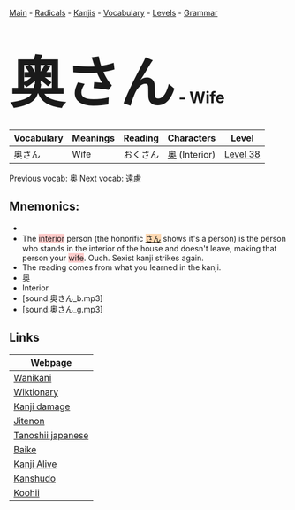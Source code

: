<style> bigfont {font-size: 100px}</style>
[Main](../README.md) -
[Radicals](../radicals.md) -
[Kanjis](../kanjis.md) -
[Vocabulary](../vocabulary.md) -
[Levels](../levels.md) -
[Grammar](../grammar.md)
# <bigfont> 奥さん</bigfont> - Wife 

| Vocabulary | Meanings | Reading | Characters | Level |
| --- | --- | --- | --- | --- |
| 奥さん | Wife | おくさん |  [奥](../kanjis/奥.md) (Interior) | [Level 38](../levels/wk_level38.md) |

Previous vocab: [奥](奥.md) Next vocab: [遠慮](遠慮.md) 

## Mnemonics:

* 
* The <span style="background-color:#ffcccb"> interior</span> person (the honorific <span style="background-color:#fed8b1"> [さん](https://jisho.org/search/さん)</span> shows it's a person) is the person who stands in the interior of the house and doesn't leave, making that person your <span style="background-color:#ffcccb"> wife</span>. Ouch. Sexist kanji strikes again.
* The reading comes from what you learned in the kanji.
* 奥
* Interior
* [sound:奥さん_b.mp3]
* [sound:奥さん_g.mp3]


## Links 

| Webpage |
| --- |
| [Wanikani          ](https://www.wanikani.com/kanji/奥さん) |
| [Wiktionary        ](https://en.wiktionary.org/wiki/奥さん) |
| [Kanji damage      ](http://www.kanjidamage.com/kanji/search?utf8=✓&q=奥さん) |
| [Jitenon           ](https://jitenon.com/kanji/奥さん) |
| [Tanoshii japanese ](https://www.tanoshiijapanese.com/dictionary/kanji.cfm?k=奥さん) |
| [Baike             ](https://baike.baidu.com/item/奥さん) |
| [Kanji Alive       ](https://app.kanjialive.com/奥さん) |
| [Kanshudo          ](https://www.kanshudo.com/searchmn?q=奥さん) |
| [Koohii            ](https://kanji.koohii.com/study/kanji/奥さん) |
